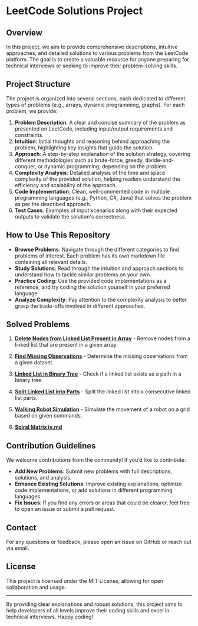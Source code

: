 # LeetCode Solutions Project

## Overview
In this project, we aim to provide comprehensive descriptions, intuitive approaches, and detailed solutions to various problems from the LeetCode platform. The goal is to create a valuable resource for anyone preparing for technical interviews or seeking to improve their problem-solving skills.

## Project Structure
The project is organized into several sections, each dedicated to different types of problems (e.g., arrays, dynamic programming, graphs). For each problem, we provide:

1. **Problem Description**: A clear and concise summary of the problem as presented on LeetCode, including input/output requirements and constraints.
2. **Intuition**: Initial thoughts and reasoning behind approaching the problem, highlighting key insights that guide the solution.
3. **Approach**: A step-by-step explanation of the solution strategy, covering different methodologies such as brute-force, greedy, divide-and-conquer, or dynamic programming, depending on the problem.
4. **Complexity Analysis**: Detailed analysis of the time and space complexity of the provided solution, helping readers understand the efficiency and scalability of the approach.
5. **Code Implementation**: Clean, well-commented code in multiple programming languages (e.g., Python, C#, Java) that solves the problem as per the described approach.
6. **Test Cases**: Examples of input scenarios along with their expected outputs to validate the solution's correctness.

## How to Use This Repository
- **Browse Problems**: Navigate through the different categories to find problems of interest. Each problem has its own markdown file containing all relevant details.
- **Study Solutions**: Read through the intuition and approach sections to understand how to tackle similar problems on your own.
- **Practice Coding**: Use the provided code implementations as a reference, and try coding the solution yourself in your preferred language.
- **Analyze Complexity**: Pay attention to the complexity analysis to better grasp the trade-offs involved in different approaches.
## Solved Problems

1. **[Delete Nodes from Linked List Present in Array](delete-nodes-from-linked-list-present-in-array.md)** - Remove nodes from a linked list that are present in a given array.

2. **[Find Missing Observations](find-missing-observations.md)** - Determine the missing observations from a given dataset.

3. **[Linked List in Binary Tree](linked-list-in-binary-tree.md)** - Check if a linked list exists as a path in a binary tree.

4. **[Split Linked List into Parts](split-linked-list-in-parts.md)** - Split the linked list into `k` consecutive linked list parts.

5. **[Walking Robot Simulation](walking-robot-simulation.md)** - Simulate the movement of a robot on a grid based on given commands.
6. **[Spiral Matrix iv.md](https://github.com/HdSedighi/LeetCodeSolutions/blob/main/spiral-matrix-iv.md)**

   
## Contribution Guidelines
We welcome contributions from the community! If you’d like to contribute:
- **Add New Problems**: Submit new problems with full descriptions, solutions, and analysis.
- **Enhance Existing Solutions**: Improve existing explanations, optimize code implementations, or add solutions in different programming languages.
- **Fix Issues**: If you find any errors or areas that could be clearer, feel free to open an issue or submit a pull request.

## Contact
For any questions or feedback, please open an issue on GitHub or reach out via email.

## License
This project is licensed under the MIT License, allowing for open collaboration and usage.

---

By providing clear explanations and robust solutions, this project aims to help developers of all levels improve their coding skills and excel in technical interviews. Happy coding!
